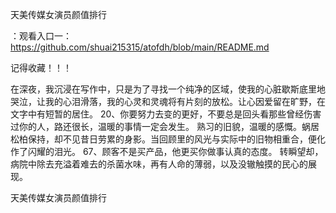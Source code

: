 天美传媒女演员颜值排行

：观看入口一：https://github.com/shuai215315/atofdh/blob/main/README.md


记得收藏！！！



在深夜，我沉浸在写作中，只是为了寻找一个纯净的区域，使我的心脏歇斯底里地哭泣，让我的心泪滑落，我的心灵和灵魂将有片刻的放松。让心因爱留在旷野，在文字中有短暂的居住。
	20、你要努力去变的更好，不要总是回头看那些曾经伤害过你的人，路还很长，温暖的事情一定会发生。
熟习的旧貌，温暖的感慨。蜗居松柏保持，却不见昔日劳累的身影。当回顾里的风光与实际中的旧物相重合，便化作了闪耀的泪光。
	67、顾客不是买产品，他更买你做事认真的态度。
转瞬望却，病院中除去充溢着难去的杀菌水味，再有人命的薄弱，以及没辙触摸的民心的展现。







天美传媒女演员颜值排行
